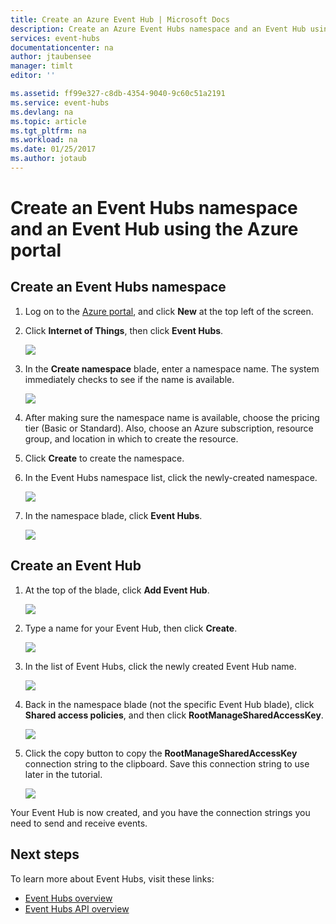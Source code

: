```yaml
---
title: Create an Azure Event Hub | Microsoft Docs
description: Create an Azure Event Hubs namespace and an Event Hub using the Azure portal
services: event-hubs
documentationcenter: na
author: jtaubensee
manager: timlt
editor: ''

ms.assetid: ff99e327-c8db-4354-9040-9c60c51a2191
ms.service: event-hubs
ms.devlang: na
ms.topic: article
ms.tgt_pltfrm: na
ms.workload: na
ms.date: 01/25/2017
ms.author: jotaub
---
```


# Create an Event Hubs namespace and an Event Hub using the Azure portal

## Create an Event Hubs namespace
1. Log on to the [Azure portal][Azure portal], and click **New** at the top left of the screen.
1. Click **Internet of Things**, then click **Event Hubs**.
   
    ![](./media/event-hubs-create/create-event-hub9.png)
1. In the **Create namespace** blade, enter a namespace name. The system immediately checks to see if the name is available.
   
    ![](./media/event-hubs-create/create-event-hub1.png)
1. After making sure the namespace name is available, choose the pricing tier (Basic or Standard). Also, choose an Azure subscription, resource group, and location in which to create the resource. 
1. Click **Create** to create the namespace.
1. In the Event Hubs namespace list, click the newly-created namespace.      
   
    ![](./media/event-hubs-create/create-event-hub2.png)
1. In the namespace blade, click **Event Hubs**.
   
    ![](./media/event-hubs-create/create-event-hub3.png)

## Create an Event Hub

1. At the top of the blade, click **Add Event Hub**.
   
    ![](./media/event-hubs-create/create-event-hub4.png)
1. Type a name for your Event Hub, then click **Create**.
   
    ![](./media/event-hubs-create/create-event-hub5.png)
1. In the list of Event Hubs, click the newly created Event Hub name. 
    
     ![](./media/event-hubs-create/create-event-hub6.png)
1. Back in the namespace blade (not the specific Event Hub blade), click **Shared access policies**, and then click **RootManageSharedAccessKey**.
    
     ![](./media/event-hubs-create/create-event-hub7.png)
1. Click the copy button to copy the **RootManageSharedAccessKey** connection string to the clipboard. Save this connection string to use later in the tutorial.
    
     ![](./media/event-hubs-create/create-event-hub8.png)

Your Event Hub is now created, and you have the connection strings you need to send and receive events.

## Next steps
To learn more about Event Hubs, visit these links:

* [Event Hubs overview](event-hubs-overview.md)
* [Event Hubs API overview](event-hubs-api-overview.md)

[Azure portal]: https://portal.azure.com/
